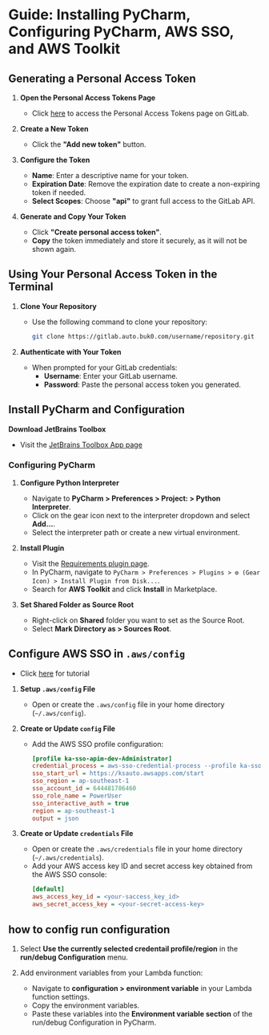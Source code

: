 # Guide: Installing PyCharm, Configuring PyCharm, AWS SSO, and AWS Toolkit

## Generating a Personal Access Token

1. **Open the Personal Access Tokens Page**
   - Click [here](https://gitlab.auto.buk0.com/-/user_settings/personal_access_tokens) to access the Personal Access Tokens page on GitLab.


2. **Create a New Token**
   - Click the **"Add new token"** button.

3. **Configure the Token**
   - **Name**: Enter a descriptive name for your token.
   - **Expiration Date**: Remove the expiration date to create a non-expiring token if needed.
   - **Select Scopes**: Choose **"api"** to grant full access to the GitLab API.

4. **Generate and Copy Your Token**
   - Click **"Create personal access token"**.
   - **Copy** the token immediately and store it securely, as it will not be shown again.

## Using Your Personal Access Token in the Terminal

1. **Clone Your Repository**
   - Use the following command to clone your repository:
     ```sh
     git clone https://gitlab.auto.buk0.com/username/repository.git
     ```

2. **Authenticate with Your Token**
   - When prompted for your GitLab credentials:
     - **Username**: Enter your GitLab username.
     - **Password**: Paste the personal access token you generated.


## Install PyCharm and Configuration
**Download JetBrains Toolbox**
- Visit the [JetBrains Toolbox App page](https://www.jetbrains.com/toolbox-app/)

### Configuring PyCharm
1. **Configure Python Interpreter**
    - Navigate to **PyCharm > Preferences > Project: <Your Project Name> > Python Interpreter**.
    - Click on the gear icon next to the interpreter dropdown and select **Add...**.
    - Select the interpreter path or create a new virtual environment.

2. **Install Plugin**
    - Visit the [Requirements plugin page](https://plugins.jetbrains.com/plugin/10837-requirements/versions#tabs).
    - In PyCharm, navigate to `PyCharm > Preferences > Plugins > ⚙️ (Gear Icon) > Install Plugin from Disk...`.
    - Search for **AWS Toolkit** and click **Install** in Marketplace.
3. **Set Shared Folder as Source Root**
    - Right-click on **Shared** folder you want to set as the Source Root.
    - Select **Mark Directory as > Sources Root**.

## Configure AWS SSO in `.aws/config`
- Click [here](https://github.com/benkehoe/aws-sso-credential-process) for tutorial
1. **Setup `.aws/config` File**
   - Open or create the `.aws/config` file in your home directory (`~/.aws/config`).

2. **Create or Update `config` File**
   - Add the AWS SSO profile configuration:
     ```ini
     [profile ka-sso-apim-dev-Administrator]
     credential_process = aws-sso-credential-process --profile ka-sso-apim-dev-Administrator --interactive
     sso_start_url = https://ksauto.awsapps.com/start
     sso_region = ap-southeast-1
     sso_account_id = 644481786460
     sso_role_name = PowerUser
     sso_interactive_auth = true
     region = ap-southeast-1
     output = json
     ```
3. **Create or Update `credentials` File**
   - Open or create the `.aws/credentials` file in your home directory (`~/.aws/credentials`).
   - Add your AWS access key ID and secret access key obtained from the AWS SSO console:
     ```ini
     [default]
     aws_access_key_id = <your-saccess_key_id>
     aws_secret_access_key = <your-secret-access-key>
     ```
## how to config run configuration
1. Select **Use the currently selected credentail profile/region** in the **run/debug Configuration** menu.

2. Add environment variables from your Lambda function:
   - Navigate to **configuration > environment variable** in your Lambda function settings.
   - Copy the environment variables.
   - Paste these variables into the **Environment variable section** of the run/debug Configuration in PyCharm.
